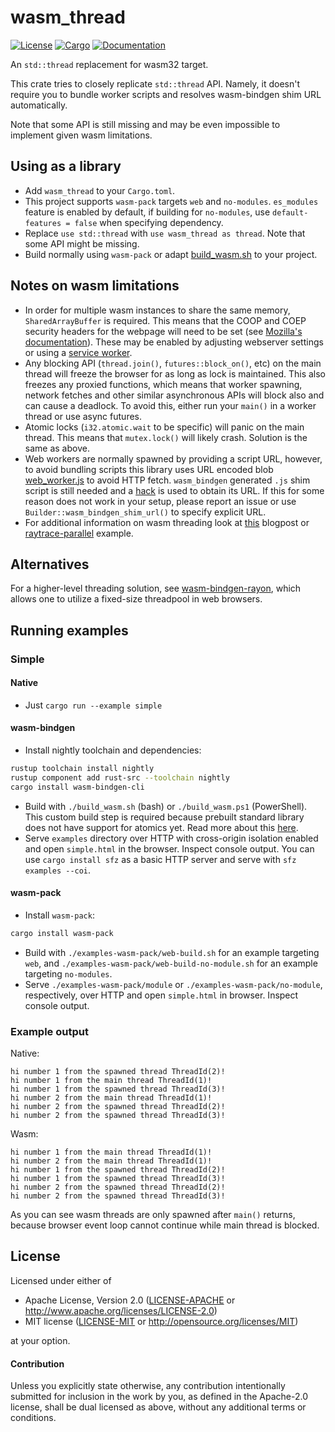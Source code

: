 # wasm_thread

[![License](https://img.shields.io/badge/license-MIT%2FApache--2.0-blue.svg)](https://github.com/chemicstry/wasm_thread)
[![Cargo](https://img.shields.io/crates/v/wasm_thread.svg)](https://crates.io/crates/wasm_thread)
[![Documentation](https://docs.rs/wasm_thread/badge.svg)](https://docs.rs/wasm_thread)

An `std::thread` replacement for wasm32 target.

This crate tries to closely replicate `std::thread` API. Namely, it doesn't require you to bundle worker scripts and resolves wasm-bindgen shim URL automatically.

Note that some API is still missing and may be even impossible to implement given wasm limitations.

## Using as a library

- Add `wasm_thread` to your `Cargo.toml`.
- This project supports `wasm-pack` targets `web` and `no-modules`. `es_modules` feature is enabled by default, if building for `no-modules`, use `default-features = false` when specifying dependency.
- Replace `use std::thread` with `use wasm_thread as thread`. Note that some API might be missing.
- Build normally using `wasm-pack` or adapt [build_wasm.sh](build_wasm.sh) to your project.

## Notes on wasm limitations

- In order for multiple wasm instances to share the same memory, `SharedArrayBuffer` is required. This means that the COOP and COEP security headers for the webpage will need to be set (see [Mozilla's documentation](https://developer.mozilla.org/en-US/docs/Web/JavaScript/Reference/Global_Objects/SharedArrayBuffer)). These may be enabled by adjusting webserver settings or using a [service worker](https://github.com/gzuidhof/coi-serviceworker).
- Any blocking API (`thread.join()`, `futures::block_on()`, etc) on the main thread will freeze the browser for as long as lock is maintained. This also freezes any proxied functions, which means that worker spawning, network fetches and other similar asynchronous APIs will block also and can cause a deadlock. To avoid this, either run your `main()` in a worker thread or use async futures.
- Atomic locks (`i32.atomic.wait` to be specific) will panic on the main thread. This means that `mutex.lock()` will likely crash. Solution is the same as above.
- Web workers are normally spawned by providing a script URL, however, to avoid bundling scripts this library uses URL encoded blob [web_worker.js](src/web_worker.js) to avoid HTTP fetch. `wasm_bindgen` generated `.js` shim script is still needed and a [hack](src/script_path.js) is used to obtain its URL. If this for some reason does not work in your setup, please report an issue or use `Builder::wasm_bindgen_shim_url()` to specify explicit URL.
- For additional information on wasm threading look at [this](https://rustwasm.github.io/2018/10/24/multithreading-rust-and-wasm.html) blogpost or [raytrace-parallel](https://rustwasm.github.io/wasm-bindgen/examples/raytrace.html) example.

## Alternatives

For a higher-level threading solution, see [wasm-bindgen-rayon](https://github.com/RReverser/wasm-bindgen-rayon), which allows one to utilize a fixed-size threadpool in web browsers.

## Running examples

### Simple

#### Native

- Just `cargo run --example simple`

#### wasm-bindgen

- Install nightly toolchain and dependencies:

```bash
rustup toolchain install nightly
rustup component add rust-src --toolchain nightly
cargo install wasm-bindgen-cli
```

- Build with `./build_wasm.sh` (bash) or `./build_wasm.ps1` (PowerShell). This custom build step is required because prebuilt standard library does not have support for atomics yet. Read more about this [here](https://rustwasm.github.io/2018/10/24/multithreading-rust-and-wasm.html).
- Serve `examples` directory over HTTP with cross-origin isolation enabled and open `simple.html` in the browser. Inspect console output. You can use `cargo install sfz` as a basic HTTP server and serve with `sfz examples --coi`.

#### wasm-pack

- Install `wasm-pack`:

```bash
cargo install wasm-pack
```

- Build with `./examples-wasm-pack/web-build.sh` for an example targeting `web`, and `./examples-wasm-pack/web-build-no-module.sh` for an example targeting `no-modules`.
- Serve `./examples-wasm-pack/module` or `./examples-wasm-pack/no-module`, respectively, over HTTP and open `simple.html` in browser. Inspect console output.

### Example output

Native:

```
hi number 1 from the spawned thread ThreadId(2)!
hi number 1 from the main thread ThreadId(1)!
hi number 1 from the spawned thread ThreadId(3)!
hi number 2 from the main thread ThreadId(1)!
hi number 2 from the spawned thread ThreadId(2)!
hi number 2 from the spawned thread ThreadId(3)!
```

Wasm:

```
hi number 1 from the main thread ThreadId(1)!
hi number 2 from the main thread ThreadId(1)!
hi number 1 from the spawned thread ThreadId(2)!
hi number 1 from the spawned thread ThreadId(3)!
hi number 2 from the spawned thread ThreadId(2)!
hi number 2 from the spawned thread ThreadId(3)!
```

As you can see wasm threads are only spawned after `main()` returns, because browser event loop cannot continue while main thread is blocked.

## License

Licensed under either of

- Apache License, Version 2.0 ([LICENSE-APACHE](LICENSE-APACHE) or http://www.apache.org/licenses/LICENSE-2.0)
- MIT license ([LICENSE-MIT](LICENSE-MIT) or http://opensource.org/licenses/MIT)

at your option.

#### Contribution

Unless you explicitly state otherwise, any contribution intentionally submitted
for inclusion in the work by you, as defined in the Apache-2.0 license, shall be
dual licensed as above, without any additional terms or conditions.

